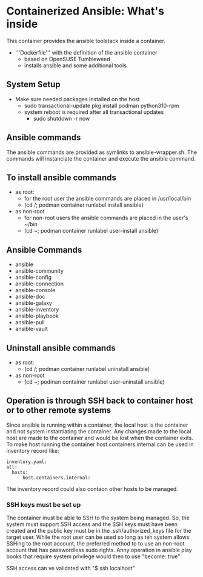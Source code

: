 # Containerized Ansible: What's inside #

This container provides the ansible toolstack inside a container.
* '''Dockerfile''' with the definition of the ansible container
  * based on OpenSUSE Tumbleweed
  * installs ansible and some additional tools
## System Setup ##
* Make sure needed packages installed on the host
  * sudo transactional-update pkg install podman python310-rpm
  * system reboot is required after all transactional updates
    * sudo shutdown -r now

## Ansible commands
The ansible commands are provided as symlinks to ansible-wrapper.sh.
The commands will instanciate the container and execute the ansible
command.

## To install ansible commands ##

* as root:
  * for the root user the ansible commands are placed in /usr/local/bin
  * (cd /; podman container runlabel install ansible)
* as non-root
  * for non-root users the ansible commands are placed in the user's ~/bin
  * (cd ~; podman container runlabel user-install ansible)

## Ansible Commands ##
* ansible
* ansible-community
* ansible-config
* ansible-connection
* ansible-console
* ansible-doc
* ansible-galaxy
* ansible-inventory
* ansible-playbook
* ansible-pull
* ansible-vault
 
## Uninstall ansible commands  ##
* as root:
  * (cd /; podman container runlabel uninstall ansible)
* as non-root
  * (cd ~; podman container runlabel user-uninstall ansible)

## Operation is through SSH back to container host or to other remote systems  ##
Since ansible is running within a container, the local host is the container and not
system instantiating the container. Any changes made to the local host are made to the
container and would be lost when the container exits. To make host running the container
host.containers.internal can be used in inventory record like:
```
inventory.yaml:
all:
  hosts:
      host.containers.internal:
```

The inventory record could also contaon other hosts to be managed.

### SSH keys must be set up ###
The container must be able to SSH to the system being managed. So, the system must support SSH access and
the SSH keys must have been created and the public key must be in the .ssh/authorized_keys file for the
target user. While the root user can be used so long as teh system allows SSHing to the root account,
the preferred method to to use an non-root account that has passwordless sudo rights. Anny operation in ansible
play books that require system privilege would then to use "become: true"

SSH access can ve validated with "$ ssh localhost"


